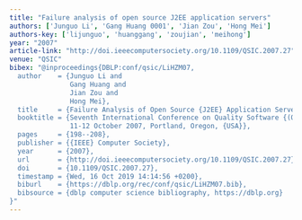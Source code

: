```yaml
---
title: "Failure analysis of open source J2EE application servers"
authors: ['Junguo Li', 'Gang Huang 0001', 'Jian Zou', 'Hong Mei']
authors-key: ['lijunguo', 'huanggang', 'zoujian', 'meihong']
year: "2007"
article-link: "http://doi.ieeecomputersociety.org/10.1109/QSIC.2007.27"
venue: "QSIC"
bibex: "@inproceedings{DBLP:conf/qsic/LiHZM07,
  author    = {Junguo Li and
               Gang Huang and
               Jian Zou and
               Hong Mei},
  title     = {Failure Analysis of Open Source {J2EE} Application Servers},
  booktitle = {Seventh International Conference on Quality Software {(QSIC} 2007),
               11-12 October 2007, Portland, Oregon, {USA}},
  pages     = {198--208},
  publisher = {{IEEE} Computer Society},
  year      = {2007},
  url       = {http://doi.ieeecomputersociety.org/10.1109/QSIC.2007.27},
  doi       = {10.1109/QSIC.2007.27},
  timestamp = {Wed, 16 Oct 2019 14:14:56 +0200},
  biburl    = {https://dblp.org/rec/conf/qsic/LiHZM07.bib},
  bibsource = {dblp computer science bibliography, https://dblp.org}
}"
---
```

